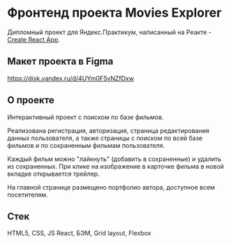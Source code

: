# Фронтенд проекта Movies Explorer

Дипломный проект для Яндекс.Практикум, написанный на Реакте - [Create React App](https://github.com/facebook/create-react-app).

## Макет проекта в Figma

https://disk.yandex.ru/d/4UYm0F5vNZfDxw

## О проекте

Интерактивный проект с поиском по базе фильмов.

Реализована регистрация, авторизация, страница редактирования данных пользователя, а также страницы с поиском по всей базе фильмов и по сохраненным фильмам пользователя.

Каждый фильм можно "лайкнуть" (добавить в сохраненные) и удалить из сохраненных. При клике на изображение в карточке фильма в новой вкладке открывается трейлер.

На главной странице размещено портфолио автора, доступное всем посетителям.

## Стек

HTML5, CSS, JS React, БЭМ, Grid layout, Flexbox

